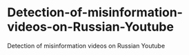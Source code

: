 # Detection-of-misinformation-videos-on-Russian-Youtube
Detection of misinformation videos on Russian Youtube
